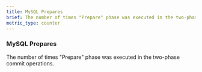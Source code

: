 ```yaml
---
title: MySQL Prepares
brief: The number of times "Prepare" phase was executed in the two-phase commit operations.
metric_type: counter
---
```

### MySQL Prepares

The number of times "Prepare" phase was executed in the two-phase commit operations.
